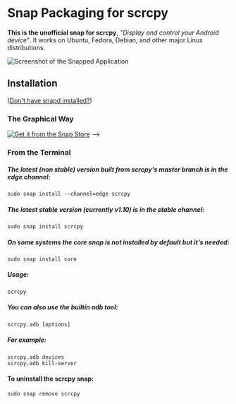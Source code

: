 # Snap Packaging for scrcpy

**This is the unofficial snap for scrcpy**, *"Display and control your Android device"*. It works on Ubuntu, Fedora, Debian, and other major Linux distributions.


![Screenshot of the Snapped Application](https://github.com/Genymobile/scrcpy/blob/master/assets/screenshot-debian-600.jpg "Screenshot of the Snapped Application")


## Installation
([Don't have snapd installed?](https://snapcraft.io/docs/core/install))

### The Graphical Way
[![Get it from the Snap Store](https://snapcraft.io/static/images/badges/en/snap-store-black.svg)](https://snapcraft.io/scrcpy)
-->

### From the Terminal

##### The latest (non stable) version built from scrcpy's master branch is in the edge channel:
    sudo snap install --channel=edge scrcpy
    
##### The latest stable version (currently v1.10) is in the stable channel:
    sudo snap install scrcpy
    
##### On some systems the core snap is not installed by default but it's needed:
    sudo snap install core


##### Usage:
    scrcpy
##### You can also use the builtin adb tool:
    scrcpy.adb [options]
##### For example:
    scrcpy.adb devices
    scrcpy.adb kill-server
    
#### To uninstall the scrcpy snap:
    sudo snap remove scrcpy
